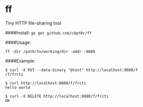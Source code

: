 # ff
Tiny HTTP file-sharing tool

####Install:
`go get github.com/c4pt0r/ff`

####Usage:

`ff -dir /path/to/working/dir -addr :8080`

####Example:

```
$ curl -X PUT --data-binary "@test" http://localhost:8080/f
/f/frcti

$ curl http://localhost:8080/f/frcti
hello world

$ curl -X DELETE http://localhost:8080/f/frcti
OK
```
